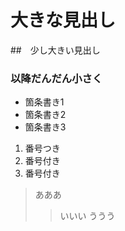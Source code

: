# 大きな見出し
##　少し大きい見出し
### 以降だんだん小さく

- 箇条書き1
- 箇条書き2
- 箇条書き3

1. 番号つき
1. 番号付き
1. 番号付き

> あああ
>> いいい
>> ううう

